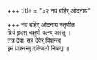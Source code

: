+++
title = "०२ नवं बर्हिर् ओदनाय"

+++
नवं बर्हिर् ओदनाय स्तृणीत  
प्रियं हृदश् चक्षुषो वल्ग्व् अस्तु ।  
तत्र देवाः सह देवैर् विशन्त्व्  
इमं प्राश्नन्तु दक्षिणतो निषद्य ॥